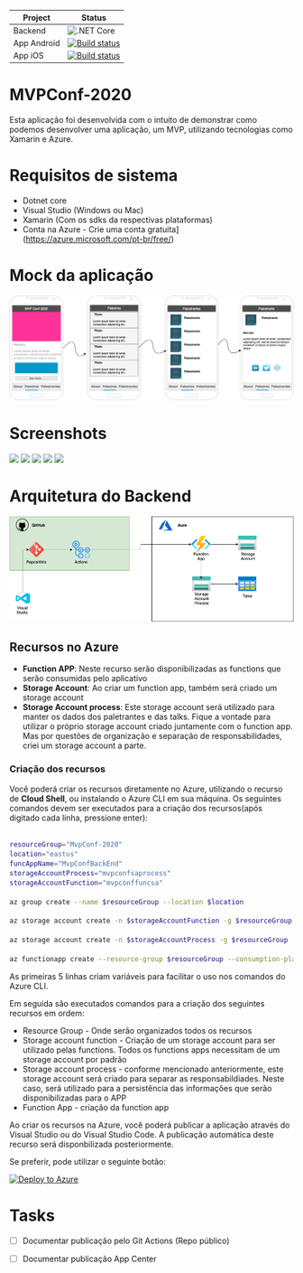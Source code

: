 |  Project  |  Status  |
|---|---|
| Backend | ![.NET Core](https://github.com/juucustodio/MVPConf-2020/workflows/.NET%20Core/badge.svg) |
| App Android | [![Build status](https://build.appcenter.ms/v0.1/apps/1992a565-2f14-4f18-88a0-e4301b088ab4/branches/master/badge)](https://appcenter.ms) |
| App iOS | [![Build status](https://build.appcenter.ms/v0.1/apps/57b724d1-6908-45c1-94f3-03f0ff6ac527/branches/master/badge)](https://appcenter.ms) |

# MVPConf-2020

Esta aplicação foi desenvolvida com o intuito de demonstrar como podemos desenvolver uma aplicação, um MVP, utilizando tecnologias como Xamarin e Azure.


# Requisitos de sistema
- Dotnet core
- Visual Studio  (Windows ou Mac)
- Xamarin (Com os sdks da respectivas plataformas)
- Conta na Azure - Crie uma conta gratuita](https://azure.microsoft.com/pt-br/free/)

# Mock da aplicação

![Mock do aplicativo](assets/images/MVP%20Conf%20Diagram-APP.png)

# Screenshots
<image width="170px" src="Screenshots/Screenshot_1607791656.png"/> <image width="170px" src="Screenshots/Screenshot_1607791864.png"/> <image width="170px" src="Screenshots/Screenshot_1607791874.png"/> <image width="170px" src="Screenshot_1607791883.png"/> <image width="170px" src="Screenshot_1607791888.png"/>

# Arquitetura do Backend

![Diagrama arquitetural](assets/images/MVP%20Conf%20Diagram-Arquitetura.png)


## Recursos no Azure

- **Function APP**: Neste recurso serão disponibilizadas as functions que serão consumidas pelo aplicativo
- **Storage Account**: Ao criar um function app, também será criado um storage account
- **Storage Account process**: Este storage account será utilizado para manter os dados dos paletrantes e das talks. Fique a vontade para utilizar o próprio storage account criado juntamente com o function app. Mas por questões de organização e separação de responsabilidades, criei um storage account a parte.

### Criação dos recursos

Você poderá criar os recursos diretamente no Azure, utilizando o recurso de **Cloud Shell**, ou instalando o Azure CLI em sua máquina. Os seguintes comandos devem ser executados para a criação dos recursos(após digitado cada linha, pressione enter):

```bash

resourceGroup="MvpConf-2020"
location="eastus"
funcAppName="MvpConfBackEnd"
storageAccountProcess="mvpconfsaprocess"
storageAccountFunction="mvpconffuncsa"

az group create --name $resourceGroup --location $location

az storage account create -n $storageAccountFunction -g $resourceGroup -l $location --sku Standard_LRS

az storage account create -n $storageAccountProcess -g $resourceGroup  -l $location --sku Standard_LRS 

az functionapp create --resource-group $resourceGroup --consumption-plan-location $location --runtime dotnet --functions-version 3 --name $functionAppName --storage-account $storageAccountFunction

```

As primeiras 5 linhas criam variáveis para facilitar o uso nos comandos do Azure CLI.

Em seguida são executados comandos para a criação dos seguintes recursos em ordem:
- Resource Group - Onde serão organizados todos os recursos
- Storage account function - Criação de um storage account para ser utilizado pelas functions. Todos os functions apps necessitam de um storage account por padrão
- Storage account process - conforme mencionado anteriormente, este storage account será criado para separar as responsabildiades. Neste caso, será utilizado para a persistência das informações que serão disponibilizadas para o APP
- Function App - criação da function app

Ao criar os recursos na Azure, você poderá publicar a aplicação através do Visual Studio ou do Visual Studio Code. A publicação automática deste recurso será disponbilizada posteriormente.

Se preferir, pode utilizar o seguinte botão:

[![Deploy to Azure](https://aka.ms/deploytoazurebutton)](https://portal.azure.com/#create/Microsoft.Template/uri/https%3A%2F%2Fraw.githubusercontent.com%2Fjuucustodio%2FMVPConf-2020%2Fmaster%2Farm-template%2Ftemplate.json%3Ftoken%3DABO4J37ZRRYTURA7EXZOM4S75DPY2)

# Tasks
- [ ] Documentar publicação pelo Git Actions (Repo público)
- [ ] Documentar publicação App Center


